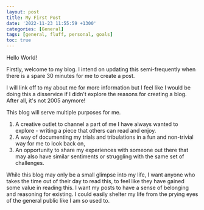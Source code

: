 ```yaml
---
layout: post
title: My First Post
date: '2022-11-23 11:55:59 +1300'
categories: [General]
tags: [general, fluff, personal, goals]
toc: true
---
```


Hello World!

Firstly, welcome to my blog. I intend on updating this semi-frequently when there is a spare 30 minutes for me to create a post. 

I will link off to my about me for more information but I feel like I would be doing this a disservice if I didn't explore the reasons for creating a blog. After all, it's not 2005 anymore! 

This blog will serve multiple purposes for me.
1. A creative outlet to channel a part of me I have always wanted to explore - writing a piece that others can read and enjoy.
2. A way of documenting my trials and tribulations in a fun and non-trivial way for me to look back on,
3. An opportunity to share my experiences with someone out there that may also have similar sentiments or struggling with the same set of challenges. 

While this blog may only be a small glimpse into my life, I want anyone who takes the time out of their day to read this, to feel like they have gained some value in reading this. I want my posts to have a sense of belonging and reasoning for existing. I could easily shelter my life from the prying eyes of the general public like I am so used to. 